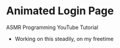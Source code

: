 # Animated Login Page
ASMR Programming YouTube Tutorial
-   Working on this steadily, on my freetime